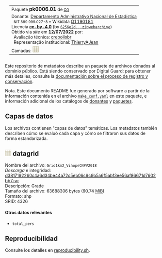 <aside>
<table align="right" style="padding: 1em">
<tr><td>Paquete <big><b>pk0006.01</b></big> de <small><a target="_afacodes" title="Jurisdicción" href="https://afa.codes/CO">CO</a></small>
</td></tr>
<tr><td>
Donante: <a rel="external" target="_doador" href="https://www.dane.gov.co/">Departamento Administrativo Nacional de Estadística</a>
<br/>&nbsp; <small>NIT 899.999.027-8</small> • Wikidata <a rel="external" target="_doador" title="Enlace del descriptor Wikidata del donante" href="https://www.wikidata.org/wiki/Q1190181">Q1190181</a></small><br/>
Licencia <a rel="external" target="_doador" href="https://creativecommons.org/licenses/by/4.0/"><b>cc-by-4.0</b></a> (by <a title="SHA256 6256e2d0b6fd7b1c44578595b46bc74fa7ae827a067a0c3e1a2be6f33d77145e.zip" href="https://dl.digital-guard.org/6256e2d0b6fd7b1c44578595b46bc74fa7ae827a067a0c3e1a2be6f33d77145e.zip"><code>6256e2d...zip</code></a><a title="SHA256 http://web.archive.org/web/20231113180209/https://geoportal.dane.gov.co/acerca-del-geoportal/licencia-y-condiciones-de-uso" href="http://web.archive.org/web/20231113180209/https://geoportal.dane.gov.co/acerca-del-geoportal/licencia-y-condiciones-de-uso"><code>webarchive</code></a>)<br/>
Obtido via <i>site</i> em <b>12/07/2022</b> por:
<br/>&nbsp; Avaliação técnica: <a rel="external" target="_gitPerson" title="Usuario de Git" href="https://github.com/crebollobr">crebollobr</a>
<br/>&nbsp; Representação institucional: <a rel="external" target="_gitPerson" title="Usuario de" href="https://github.com/ThierryAJean">ThierryAJean</a><br/>
</td></tr>
<tr><td>Camadas: <a title="datagrid" href="#-datagrid"><img src="https://raw.githubusercontent.com/digital-guard/preserv/main/docs/assets/layerIcon-datagrid.png" alt="datagrid" width="20"/></a> </td></tr>

</table>
</aside>

<section>

Este repositorio de metadatos describe un paquete de archivos donados al dominio público. Está siendo conservado por Digital Guard: para obtener más detalles, consulte la [documentación sobre el proceso de registro y conservación](https://wiki.addressforall.org/doc/Documentação_Digital-guard).

Nota. Este documento README fue generado por software a partir de la información contenida en el archivo [`make_conf.yaml`](https://git.digital-guard.org/preserv-CO/blob/main/data/_pk0006.01/make_conf.yaml) en este paquete, e información adicional de los catálogos de [donantes](https://git.digital-guard.org/preserv-BR/blob/main/data/donor.csv) y [paquetes](https://git.digital-guard.org/preserv-BR/blob/main/data/donatedPack.csv).

# Capas de datos

Los archivos contienen "capas de datos" temáticas. Los metadatos también describen cómo se evaluó cada capa y cómo se filtraron sus datos de forma estandarizada.

## <img src="https://raw.githubusercontent.com/digital-guard/preserv/main/docs/assets/layerIcon-datagrid.png" alt="datagrid" width="20"/> datagrid

Nombre del archivo: `Grid1km2_VihopeCNPV2018`<br/>*Descarga* e integridad: [d3817192260c4a6d34be44a72c5eb06c9c9b5a6f5abf3ee56af86671d7602bb7.rar](https://dl.digital-guard.org/d3817192260c4a6d34be44a72c5eb06c9c9b5a6f5abf3ee56af86671d7602bb7.rar)<br/>Descripción: Grade<br/>Tamaño del archivo: 63688306 bytes (60.74 <abbr title="mebibyte">MiB</abbr>)<br/>Formato: shp<br/>SRID: 4326

#### Otros datos relevantes
* `total_pers`

</section>
<section>

# Reproducibilidad

Consulte los detalles en [reproducibility.sh](https://git.digital-guard.org/preserv-CO/blob/main/data/_pk0006.01/reproducibility.sh).

</section>

